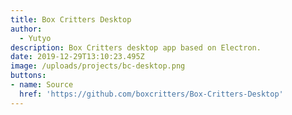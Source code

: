 ```yaml
---
title: Box Critters Desktop
author:
  - Yutyo
description: Box Critters desktop app based on Electron.
date: 2019-12-29T13:10:23.495Z
image: /uploads/projects/bc-desktop.png
buttons:
- name: Source
  href: 'https://github.com/boxcritters/Box-Critters-Desktop'
---
```


